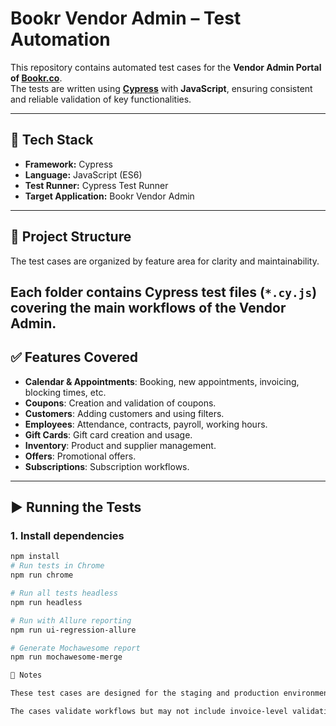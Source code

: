 # Bookr Vendor Admin – Test Automation  

This repository contains automated test cases for the **Vendor Admin Portal of [Bookr.co](https://bookr.co)**.  
The tests are written using **[Cypress](https://www.cypress.io/)** with **JavaScript**, ensuring consistent and reliable validation of key functionalities.  

---

## 🚀 Tech Stack  
- **Framework:** Cypress  
- **Language:** JavaScript (ES6)  
- **Test Runner:** Cypress Test Runner  
- **Target Application:** Bookr Vendor Admin  

---

## 📂 Project Structure  
The test cases are organized by feature area for clarity and maintainability.  


Each folder contains Cypress test files (`*.cy.js`) covering the main workflows of the Vendor Admin.  
---

## ✅ Features Covered  
- **Calendar & Appointments**: Booking, new appointments, invoicing, blocking times, etc.  
- **Coupons**: Creation and validation of coupons.  
- **Customers**: Adding customers and using filters.  
- **Employees**: Attendance, contracts, payroll, working hours.  
- **Gift Cards**: Gift card creation and usage.  
- **Inventory**: Product and supplier management.  
- **Offers**: Promotional offers.  
- **Subscriptions**: Subscription workflows.  

---

## ▶️ Running the Tests  

### 1. Install dependencies  
```bash
npm install
# Run tests in Chrome
npm run chrome  

# Run all tests headless
npm run headless  

# Run with Allure reporting
npm run ui-regression-allure  

# Generate Mochawesome report
npm run mochawesome-merge

📌 Notes

These test cases are designed for the staging and production environment of Bookr Vendor Admin.

The cases validate workflows but may not include invoice-level validations unless specified.

